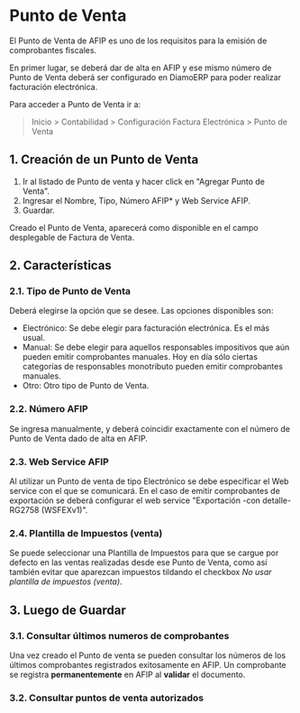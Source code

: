 # Punto de Venta

El Punto de Venta de AFIP es uno de los requisitos para la emisión de comprobantes fiscales. 

En primer lugar, se deberá dar de alta en AFIP y ese mismo número de Punto de Venta deberá ser configurado en DiamoERP para poder realizar facturación electrónica.

Para acceder a Punto de Venta ir a:
> Inicio > Contabilidad > Configuración Factura Electrónica > Punto de Venta


## 1. Creación de un Punto de Venta

1. Ir al listado de Punto de venta y hacer click en "Agregar Punto de Venta".
2. Ingresar el Nombre, Tipo, Número AFIP* y Web Service AFIP. 
3. Guardar.

Creado el Punto de Venta, aparecerá como disponible en el campo desplegable de Factura de Venta.

## 2. Características

### 2.1. Tipo de Punto de Venta

Deberá elegirse la opción que se desee. Las opciones disponibles son:

- Electrónico: Se debe elegir para facturación electrónica. Es el más usual. 
- Manual: Se debe elegir para aquellos responsables impositivos que aún pueden emitir comprobantes manuales. Hoy en día sólo ciertas categorías de responsables monotributo pueden emitir comprobantes manuales. 
- Otro: Otro tipo de Punto de Venta.

### 2.2. Número AFIP

Se ingresa manualmente, y deberá coincidir exactamente con el número de Punto de Venta dado de alta en AFIP.

### 2.3. Web Service AFIP

Al utilizar un Punto de venta de tipo Electrónico se debe especificar el Web service con el que se comunicará. En el caso de emitir comprobantes de exportación se deberá configurar el web service "Exportación -con detalle- RG2758 (WSFEXv1)".

### 2.4. Plantilla de Impuestos (venta)

Se puede seleccionar una Plantilla de Impuestos para que se cargue por defecto en las ventas realizadas desde ese Punto de Venta, como así también evitar que aparezcan impuestos tildando el checkbox *No usar plantilla de impuestos (venta)*. 

## 3. Luego de Guardar
### 3.1. Consultar últimos numeros de comprobantes

Una vez creado el Punto de venta se pueden consultar los números de los últimos comprobantes registrados exitosamente en AFIP. Un comprobante se registra **permanentemente** en AFIP al **validar** el documento.

### 3.2. Consultar puntos de venta autorizados
